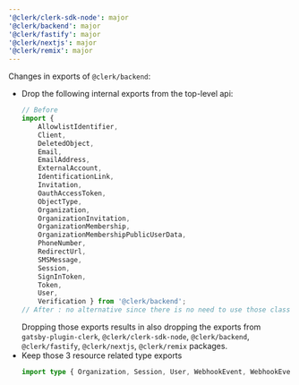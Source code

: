 ```yaml
---
'@clerk/clerk-sdk-node': major
'@clerk/backend': major
'@clerk/fastify': major
'@clerk/nextjs': major
'@clerk/remix': major
---
```



Changes in exports of `@clerk/backend`:
- Drop the following internal exports from the top-level api:
    ```typescript
    // Before
    import {
        AllowlistIdentifier,
        Client,
        DeletedObject,
        Email,
        EmailAddress,
        ExternalAccount,
        IdentificationLink,
        Invitation,
        OauthAccessToken,
        ObjectType,
        Organization,
        OrganizationInvitation,
        OrganizationMembership,
        OrganizationMembershipPublicUserData,
        PhoneNumber,
        RedirectUrl,
        SMSMessage,
        Session,
        SignInToken,
        Token,
        User,
        Verification } from '@clerk/backend';
    // After : no alternative since there is no need to use those classes
    ```
    Dropping those exports results in also dropping the exports from `gatsby-plugin-clerk`, `@clerk/clerk-sdk-node`, `@clerk/backend`, `@clerk/fastify`, `@clerk/nextjs`, `@clerk/remix` packages.
- Keep those 3 resource related type exports
    ```typescript
    import type { Organization, Session, User, WebhookEvent, WebhookEventType } from '@clerk/backend'
    ```
